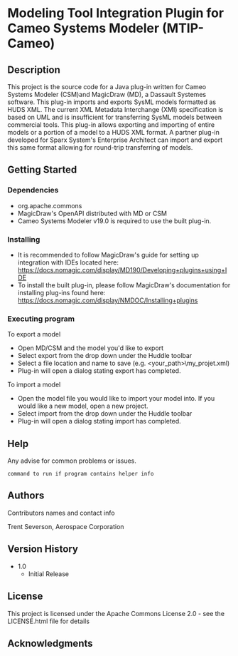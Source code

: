 # Modeling Tool Integration Plugin for Cameo Systems Modeler (MTIP-Cameo)

## Description

This project is the source code for a Java plug-in written for Cameo Systems Modeler (CSM)and MagicDraw (MD), a Dassault Systemes software. This plug-in imports and exports SysML models formatted as HUDS XML. The current XML Metadata Interchange (XMI) specification is based on UML and is insufficient for transferring SysML models between commercial tools. This plug-in allows exporting and importing of entire models or a portion of a model to a HUDS XML format. A partner plug-in developed for Sparx System's Enterprise Architect can import and export this same format allowing for round-trip transferring of models.

## Getting Started

### Dependencies

* org.apache.commons
* MagicDraw's  OpenAPI distributed with MD or CSM
* Cameo Systems Modeler v19.0 is required to use the built plug-in.

### Installing

* It is recommended to follow MagicDraw's guide for setting up integration with IDEs located here: https://docs.nomagic.com/display/MD190/Developing+plugins+using+IDE 
* To install the built plug-in, please follow MagicDraw's documentation for installing plug-ins found here: https://docs.nomagic.com/display/NMDOC/Installing+plugins

### Executing program

To export a model
*  Open MD/CSM and the model you'd like to export
* Select export from the drop down under the Huddle toolbar
* Select a file location and name to save (e.g. <your_path>\my_projet.xml)
* Plug-in will open a dialog stating export has completed.

To import a model
* Open the model file you would like to import your model into. If you would like a new model, open a new project.
* Select import from the drop down under the Huddle toolbar
* Plug-in will open a dialog stating import has completed.

## Help

Any advise for common problems or issues.
```
command to run if program contains helper info
```

## Authors

Contributors names and contact info

Trent Severson, Aerospace Corporation

## Version History
* 1.0
    * Initial Release

## License

This project is licensed under the Apache Commons License 2.0 - see the LICENSE.html file for details

## Acknowledgments
